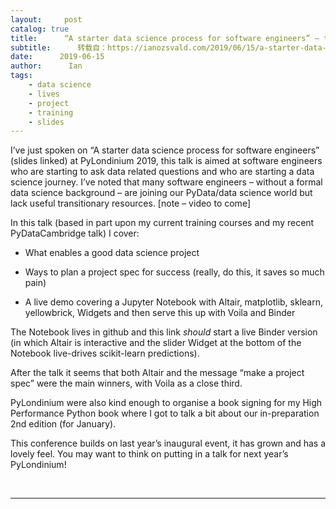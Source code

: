 ```yaml
---
layout:     post
catalog: true
title:      “A starter data science process for software engineers” – talk at PyLondinium 2019
subtitle:      转载自：https://ianozsvald.com/2019/06/15/a-starter-data-science-process-for-software-engineers-talk-at-pylondinium-2019/
date:      2019-06-15
author:      Ian
tags:
    - data science
    - lives
    - project
    - training
    - slides
---
```


I’ve just spoken on “A starter data science process for software engineers” (slides linked) at PyLondinium 2019, this talk is aimed at software engineers who are starting to ask data related questions and who are starting a data science journey. I’ve noted that many software engineers – without a formal data science background – are joining our PyData/data science world but lack useful transitionary resources. [note – video to come]

In this talk (based in part upon my current training courses and my recent PyDataCambridge talk) I cover:

- What enables a good data science project

- Ways to plan a project spec for success (really, do this, it saves so much pain)

- A live demo covering a Jupyter Notebook with Altair, matplotlib, sklearn, yellowbrick, Widgets and then serve this up with Voila and Binder


The Notebook lives in github and this link *should* start a live Binder version (in which Altair is interactive and the slider Widget at the bottom of the Notebook live-drives scikit-learn predictions).

After the talk it seems that both Altair and the message “make a project spec” were the main winners, with Voila as a close third.

PyLondinium were also kind enough to organise a book signing for my High Performance Python book where I got to talk a bit about our in-preparation 2nd edition (for January).

This conference builds on last year’s inaugural event, it has grown and has a lovely feel. You may want to think on putting in a talk for next year’s PyLondinium!

 

---
